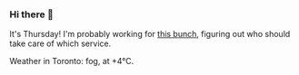 ### Hi there :wave:

It's Thursday! I'm probably working for [this bunch](https://github.com/kohofinancial), figuring out who should take care of which service.

Weather in Toronto: fog, at +4°C.

